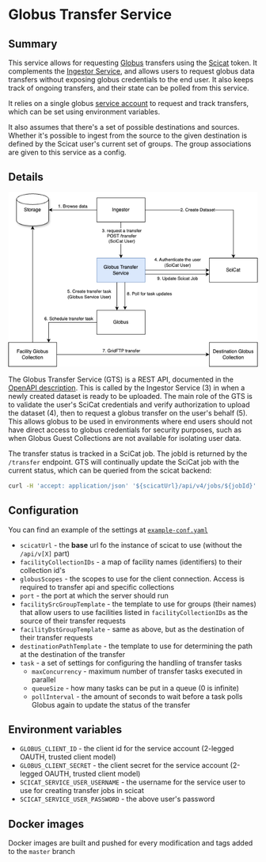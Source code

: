 # Globus Transfer Service

## Summary

This service allows for requesting [Globus](https://www.globus.org) transfers using the [Scicat](https://scicatproject.github.io) token. It complements the [Ingestor Service](https://github.com/SwissOpenEM/Ingestor/), and allows users to request globus data transfers without exposing globus credentials to the end user. It also keeps track of ongoing transfers, and their state can be polled from this service.

It relies on a single globus [service account](https://docs.globus.org/guides/recipes/automate-with-service-account/) to request and track transfers, which can be set using environment variables.

It also assumes that there's a set of possible destinations and sources. Whether it's possible to ingest from the source to the given destination is defined by the Scicat user's current set of groups. The group associations are given to this service as a config.

## Details

![Overview diagram of the Globus Transfer Service](docs/globus-transfer-service-diagram.png)

The Globus Transfer Service (GTS) is a REST API, documented in the [OpenAPI description](internal/api/openapi.yaml). This is called by the Ingestor Service (3) in when a newly created dataset is ready to be uploaded. The main role of the GTS is to validate the user's SciCat credentials and verify authorization to upload the dataset (4), then to request a globus transfer on the user's behalf (5). This allows globus to be used in environments where end users should not have direct access to globus credentials for security purposes, such as when Globus Guest Collections are not available for isolating user data.

The transfer status is tracked in a SciCat job. The jobId is returned by the `/transfer` endpoint. GTS will continually update the SciCat job with the current status, which can be queried from the scicat backend:

```sh
curl -H 'accept: application/json' '${scicatUrl}/api/v4/jobs/${jobId}' \
```

## Configuration

You can find an example of the settings at [`example-conf.yaml`](example-conf.yaml)

 - `scicatUrl` - the **base** url fo the instance of scicat to use (without the `/api/v[X]` part)
 - `facilityCollectionIDs` - a map of facility names (identifiers) to their collection id's
 - `globusScopes` - the scopes to use for the client connection. Access is required to transfer api and specific collections
 - `port` - the port at which the server should run
 - `facilitySrcGroupTemplate` - the template to use for groups (their names) that allow users to use facilities listed in `facilityCollectionIDs` as the source of their transfer requests
 - `facilityDstGroupTemplate` - same as above, but as the destination of their transfer requests
 - `destinationPathTemplate` - the template to use for determining the path at the destination of the transfer
 - `task` - a set of settings for configuring the handling of transfer tasks
   - `maxConcurrency` - maximum number of transfer tasks executed in parallel
   - `queueSize` - how many tasks can be put in a queue (0 is infinite)
   - `pollInterval` - the amount of seconds to wait before a task polls Globus again to update the status of the transfer

## Environment variables

 - `GLOBUS_CLIENT_ID` - the client id for the service account (2-legged OAUTH, trusted client model)
 - `GLOBUS_CLIENT_SECRET` - the client secret for the service account (2-legged OAUTH, trusted client model)
 - `SCICAT_SERVICE_USER_USERNAME` - the username for the service user to use for creating transfer jobs in scicat
 - `SCICAT_SERVICE_USER_PASSWORD` - the above user's password

## Docker images
Docker images are built and pushed for every modification and tags added to the `master` branch